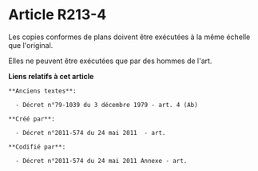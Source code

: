 # Article R213-4

Les copies conformes de plans doivent être exécutées à la même échelle que l'original.

Elles ne peuvent être exécutées que par des hommes de l'art.

**Liens relatifs à cet article**

	**Anciens textes**:

	  - Décret n°79-1039 du 3 décembre 1979 - art. 4 (Ab)

	**Créé par**:

	  - Décret n°2011-574 du 24 mai 2011  - art.

	**Codifié par**:

	  - Décret n°2011-574 du 24 mai 2011 Annexe - art.
